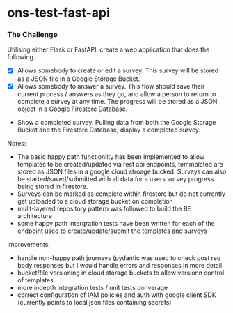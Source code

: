 # ons-test-fast-api



### The Challenge
Utilising either Flask or FastAPI, create a web application that does the following.
- [x] Allows somebody to create or edit a survey. This survey will be stored as a JSON file in a Google Storage Bucket.
- [x] Allows somebody to answer a survey. This flow should save their current process / answers as they go, and allow a person to return to complete a survey at any time. The progress will be stored as a JSON object in a Google Firestore Database.
- Show a completed survey. Pulling data from both the Google Storage Bucket and the Firestore Database, display a completed survey.


Notes:

- The basic happy path functionlity has been implemented to allow templates to be created/updated via rest api endpoints, temmplated are stored as JSON files in a google cloud stroage bucked. Surveys can also be started/saved/submitted with all data for a users survey progress being stored in firestore.
- Surveys can be marked as complete within firestore but do not currently get uploaded to a cloud storage bucket on completion
- mulit-layered repository pattern was followed to build the BE architecture
- some happy path intergration tests have been written for each of the endpoint used to create/update/submit the templates and surveys


Improvements:

- handle non-happy path journeys (pydantic was used to check post req body responses but I would handle errors and responses in more detail
- bucket/file versioning in cloud storage buckets to allow versionn control of templates
- more indepth integration tests / unit tests converage
- correct configuration of IAM policies and auth with google client SDK (currently points to local json files containing secrets)
